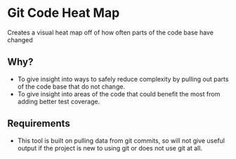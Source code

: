 # Git Code Heat Map
Creates a visual heat map off of how often parts of the code base have changed

## Why?
- To give insight into ways to safely reduce complexity by pulling out parts of
the code base that do not change.
- To give insight into areas of the code that could benefit the most from adding
better test coverage.

## Requirements
- This tool is built on pulling data from git commits, so will not give useful
output if the project is new to using git or does not use git at all.

